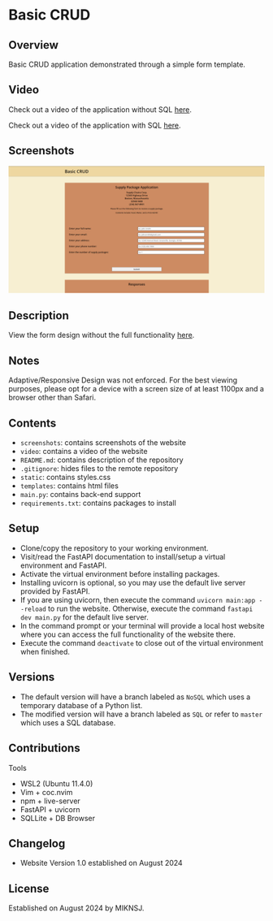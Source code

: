 # Basic CRUD

## Overview
Basic CRUD application demonstrated through a simple form template.

## Video
Check out a video of the application without SQL [here](https://youtu.be/GCnkCVpzLcI).

Check out a video of the application with SQL [here](https://youtu.be/4vke6_OJp_E).

## Screenshots
![website](screenshots/basic_crud_app.png)

## Description
View the form design without the full functionality [here](https://miknsj.github.io/basic-crud/templates/index.html).

## Notes
Adaptive/Responsive Design was not enforced. For the best viewing purposes, please opt for a device with  a screen size of at least 1100px and a
browser other than Safari.

## Contents
- ```screenshots```: contains screenshots of the website
- ```video```: contains a video of the website
- ```README.md```: contains description of the repository
- ```.gitignore```: hides files to the remote repository
- ```static```: contains styles.css
- ```templates```: contains html files
- ```main.py```: contains back-end support
- ```requirements.txt```: contains packages to install

## Setup
- Clone/copy the repository to your working environment.
- Visit/read the FastAPI documentation to install/setup a virtual environment and FastAPI.
- Activate the virtual environment before installing packages.
- Installing uvicorn is optional, so you may use the default live server provided by FastAPI.
- If you are using uvicorn, then execute the command ```uvicorn main:app --reload``` to run the website. Otherwise, execute the
  command ```fastapi dev main.py``` for the default live server.
- In the command prompt or your terminal will provide a local host website where you can access the full functionality
  of the website there.
- Execute the command ```deactivate``` to close out of the virtual environment when finished.

## Versions
- The default version will have a branch labeled as ```NoSQL``` which uses a temporary database of a Python list.
- The modified version will have a branch labeled as ```SQL``` or refer to ```master``` which uses a SQL database.

## Contributions
Tools

- WSL2 (Ubuntu 11.4.0)
- Vim + coc.nvim
- npm + live-server
- FastAPI + uvicorn
- SQLLite + DB Browser

## Changelog
- Website Version 1.0 established on August 2024

## License
Established on August 2024 by MIKNSJ.

